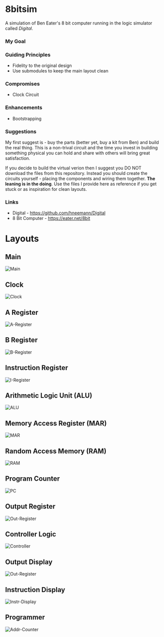 # 8bitsim
A simulation of Ben Eater's 8 bit computer running in the logic simulator called _Digital_.

### My Goal ###

### Guiding Principles ###
* Fidelity to the original design
* Use submodules to keep the main layout clean

### Compromises ###
* Clock Circuit

### Enhancements ###
* Bootstrapping

### Suggestions ###
My first suggest is - buy the parts (better yet, buy a kit from Ben) and build the real thing.  This is a non-trival circuit and the time you invest in building something physical you can hold and share with others will bring great satisfaction.

If you decide to build the virtual verion then I suggest you DO NOT download the files from this repository.  Instead you should create the circuits yourself - placing the components and wiring them together.  __The leaning is in the doing__.  Use the files I provide here as reference if you get stuck or as inspiration for clean layouts.

### Links ###
* Digital - https://github.com/hneemann/Digital
* 8 Bit Computer - https://eater.net/8bit

# Layouts #
## Main ##
![Main](./images/Main.svg)

## Clock ##
![Clock](./images/Clock.svg)

## A Register ##
![A-Register](./images/A-Register.svg)

## B Register ##
![B-Register](./images/B-Register.svg)

## Instruction Register ##
![I-Register](./images/I-Register.svg)

## Arithmetic Logic Unit (ALU) ##
![ALU](./images/ALU.svg)

## Memory Access Register (MAR) ##
![MAR](./images/MAR.svg)

## Random Access Memory (RAM) ##
![RAM](./images/RAM.svg)

## Program Counter ##
![PC](./images/PC.svg)

## Output Register ##
![Out-Register](./images/Out-Register.svg)

## Controller Logic ##
![Controller](./images/Ctrl.svg)

## Output Display ##
![Out-Register](./images/LED7-Driver.svg)

## Instruction Display ##
![Instr-Display](./images/Instr-Display.svg)

## Programmer ##
![Addr-Counter](./images/Programmer.svg)
